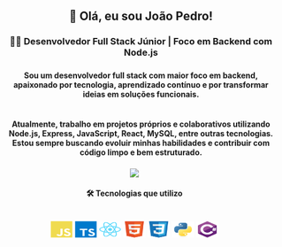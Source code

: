 <!--h1 without bottom border-->
<div id="user-content-toc">
  <ul align="center">
    <summary>
     <h2> 👋 Olá, eu sou João Pedro! </h2>
<h3>👨‍💻 Desenvolvedor Full Stack Júnior | Foco em Backend com Node.js<h3/>
<h4>Sou um desenvolvedor full stack com maior foco em backend, apaixonado por tecnologia, aprendizado contínuo e por transformar ideias em soluções funcionais.<h4/>
<br/>
<span>Atualmente, trabalho em projetos próprios e colaborativos utilizando Node.js, Express, JavaScript, React, MySQL, entre outras tecnologias. Estou sempre buscando evoluir minhas habilidades e contribuir com código limpo e bem estruturado.
<span/>
    </summary>
  </ul>
</div>








<p align="center">

<div align="center" display="flex">

 <div width="50%" align="center">
    <img  align="center"  src="https://github-readme-stats.anuraghazra1.vercel.app/api/top-langs/?username=Jpiramos&theme=dark&hide_border=false&no-bg=true&no-frame=true&langs_count=10"/>
 </div>

 <div  width="50%" align="center" style="display: inline_block">
   <h4>🛠️ Tecnologias que utilizo</h4>
   <br>
  <img align="center" alt="Rafa-Js" height="30" width="40" src="https://raw.githubusercontent.com/devicons/devicon/master/icons/javascript/javascript-plain.svg">
  <img align="center" alt="Rafa-Ts" height="30" width="40" src="https://raw.githubusercontent.com/devicons/devicon/master/icons/typescript/typescript-plain.svg">
  <img align="center" alt="Rafa-React" height="30" width="40" src="https://raw.githubusercontent.com/devicons/devicon/master/icons/react/react-original.svg">
  <img align="center" alt="Rafa-HTML" height="30" width="40" src="https://raw.githubusercontent.com/devicons/devicon/master/icons/html5/html5-original.svg">
  <img align="center" alt="Rafa-CSS" height="30" width="40" src="https://raw.githubusercontent.com/devicons/devicon/master/icons/css3/css3-original.svg">
  <img align="center" alt="Rafa-Python" height="30" width="40" src="https://raw.githubusercontent.com/devicons/devicon/master/icons/python/python-original.svg">
  <img align="center" alt="Rafa-Csharp" height="30" width="40" src="https://raw.githubusercontent.com/devicons/devicon/master/icons/csharp/csharp-original.svg">
</div>
  

</div>


</p>        




</div>



